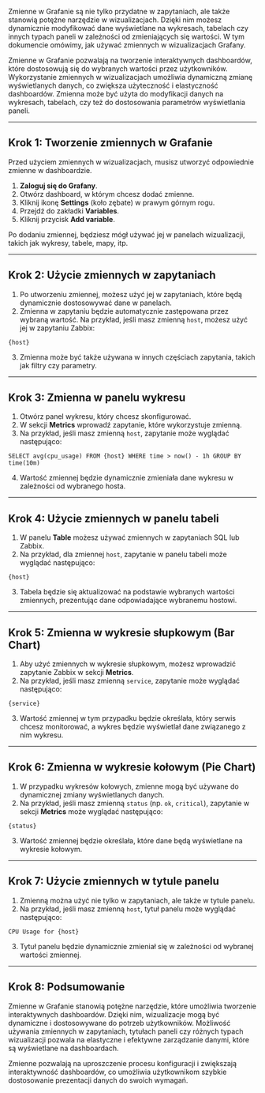 Zmienne w Grafanie są nie tylko przydatne w zapytaniach, ale także stanowią potężne narzędzie w wizualizacjach. Dzięki nim możesz dynamicznie modyfikować dane wyświetlane na wykresach, tabelach czy innych typach paneli w zależności od zmieniających się wartości. W tym dokumencie omówimy, jak używać zmiennych w wizualizacjach Grafany. 

Zmienne w Grafanie pozwalają na tworzenie interaktywnych dashboardów, które dostosowują się do wybranych wartości przez użytkowników. Wykorzystanie zmiennych w wizualizacjach umożliwia dynamiczną zmianę wyświetlanych danych, co zwiększa użyteczność i elastyczność dashboardów. Zmienna może być użyta do modyfikacji danych na wykresach, tabelach, czy też do dostosowania parametrów wyświetlania paneli. 

---
## Krok 1: Tworzenie zmiennych w Grafanie

Przed użyciem zmiennych w wizualizacjach, musisz utworzyć odpowiednie zmienne w dashboardzie.

1. **Zaloguj się do Grafany**.
2. Otwórz dashboard, w którym chcesz dodać zmienne.
3. Kliknij ikonę **Settings** (koło zębate) w prawym górnym rogu.
4. Przejdź do zakładki **Variables**.
5. Kliknij przycisk **Add variable**.

Po dodaniu zmiennej, będziesz mógł używać jej w panelach wizualizacji, takich jak wykresy, tabele, mapy, itp.

---
## Krok 2: Użycie zmiennych w zapytaniach

1. Po utworzeniu zmiennej, możesz użyć jej w zapytaniach, które będą dynamicznie dostosowywać dane w panelach.
2. Zmienna w zapytaniu będzie automatycznie zastępowana przez wybraną wartość. Na przykład, jeśli masz zmienną `host`, możesz użyć jej w zapytaniu Zabbix:

```
{host}
```

3. Zmienna może być także używana w innych częściach zapytania, takich jak filtry czy parametry.
---
## Krok 3: Zmienna w panelu wykresu

1. Otwórz panel wykresu, który chcesz skonfigurować.
2. W sekcji **Metrics** wprowadź zapytanie, które wykorzystuje zmienną.
3. Na przykład, jeśli masz zmienną `host`, zapytanie może wyglądać następująco:

```
SELECT avg(cpu_usage) FROM {host} WHERE time > now() - 1h GROUP BY time(10m)
```
4. Wartość zmiennej będzie dynamicznie zmieniała dane wykresu w zależności od wybranego hosta.

---
## Krok 4: Użycie zmiennych w panelu tabeli

1. W panelu **Table** możesz używać zmiennych w zapytaniach SQL lub Zabbix.
2. Na przykład, dla zmiennej `host`, zapytanie w panelu tabeli może wyglądać następująco:

```
{host}
```

3. Tabela będzie się aktualizować na podstawie wybranych wartości zmiennych, prezentując dane odpowiadające wybranemu hostowi.
---
## Krok 5: Zmienna w wykresie słupkowym (Bar Chart)
1. Aby użyć zmiennych w wykresie słupkowym, możesz wprowadzić zapytanie Zabbix w sekcji **Metrics**.
2. Na przykład, jeśli masz zmienną `service`, zapytanie może wyglądać następująco:

```
{service}
```

3. Wartość zmiennej w tym przypadku będzie określała, który serwis chcesz monitorować, a wykres będzie wyświetlał dane związanego z nim wykresu. 

---
## Krok 6: Zmienna w wykresie kołowym (Pie Chart)

1. W przypadku wykresów kołowych, zmienne mogą być używane do dynamicznej zmiany wyświetlanych danych.
2. Na przykład, jeśli masz zmienną `status` (np. `ok`, `critical`), zapytanie w sekcji **Metrics** może wyglądać następująco:

```
{status}
```

3. Wartość zmiennej będzie określała, które dane będą wyświetlane na wykresie kołowym.
---
## Krok 7: Użycie zmiennych w tytule panelu
1. Zmienną można użyć nie tylko w zapytaniach, ale także w tytule panelu.
2. Na przykład, jeśli masz zmienną `host`, tytuł panelu może wyglądać następująco:

```
CPU Usage for {host}
```
3. Tytuł panelu będzie dynamicznie zmieniał się w zależności od wybranej wartości zmiennej.
---
## Krok 8: Podsumowanie
  
Zmienne w Grafanie stanowią potężne narzędzie, które umożliwia tworzenie interaktywnych dashboardów. Dzięki nim, wizualizacje mogą być dynamiczne i dostosowywane do potrzeb użytkowników. Możliwość używania zmiennych w zapytaniach, tytułach paneli czy różnych typach wizualizacji pozwala na elastyczne i efektywne zarządzanie danymi, które są wyświetlane na dashboardach.

Zmienne pozwalają na uproszczenie procesu konfiguracji i zwiększają interaktywność dashboardów, co umożliwia użytkownikom szybkie dostosowanie prezentacji danych do swoich wymagań.
